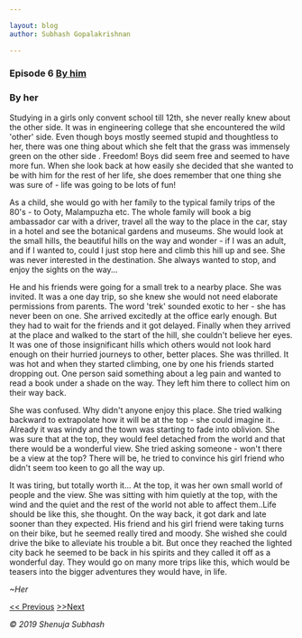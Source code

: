 ```yaml
---

layout: blog
author: Subhash Gopalakrishnan

---
```


### Episode 6 [By him](trek_him.md)

### By her

Studying in a girls only convent school till 12th, she never really knew about the other side. It was in engineering college that she encountered the wild 'other' side. Even though boys mostly seemed stupid and thoughtless to her, there was one thing about which she felt that the grass was immensely green on the other side . Freedom! Boys did seem free and seemed to have more fun. When she look back at how easily she decided that she wanted to be with him for the rest of her life, she does remember that one thing she was sure of - life was going to be lots of fun!

As a child, she would go with her family to the typical family trips of the 80's - to Ooty, Malampuzha etc. The whole family will book a big ambassador car with a driver, travel all the way to the place in the car, stay in a hotel and see the botanical gardens and museums. She would look at the small hills, the beautiful hills on the way and wonder - if I was an adult, and if I wanted to, could I just stop here and climb this hill up and see. She was never interested in the destination. She always wanted to stop, and enjoy the sights on the way...

He and his friends were going for a small trek to a nearby place. She was invited. It was a one day trip, so she knew she would not need elaborate permissions from parents. The word 'trek' sounded exotic to her - she has never been on one. She arrived excitedly at the office early enough. But they had to wait for the friends and it got delayed. Finally when they arrived at the place and walked to the start of the hill, she couldn't believe her eyes. It was one of those insignificant hills which others would not look hard enough on their hurried journeys to other, better places. She was thrilled. It was hot and when they started climbing, one by one his friends started dropping out. One person said something about a leg pain and wanted to read a book under a shade on the way. They left him there to collect him on their way back. 

She was confused. Why didn't anyone enjoy this place. She tried walking backward to extrapolate how it will be at the top - she could imagine it.. Already it was windy and the town was starting to fade into oblivion. She was sure that at the top, they would feel detached from the world and that there would be a wonderful view. She tried asking someone - won't there be a view at the top? There will be, he tried to convince his girl friend who didn't seem too keen to go all the way up.

It was tiring, but totally worth it... At the top, it was her own small world of people and the view. She was sitting with him quietly at the top, with the wind and the quiet and the rest of the world not able to affect them..Life should be like this, she thought. On the way back, it got dark and late sooner than they expected. His friend and his girl friend were taking turns on their bike, but he seemed really tired and moody. She wished she could drive the bike to alleviate his trouble a bit. But once they reached the lighted city back he seemed to be back in his spirits and they called it off as a wonderful day. They would go on many more trips like this, which would be teasers into the bigger adventures they would have, in life.

_~Her_

[<< Previous](trek_him.md)                 [>>Next](magic_carpet.md)

_© 2019 Shenuja Subhash_